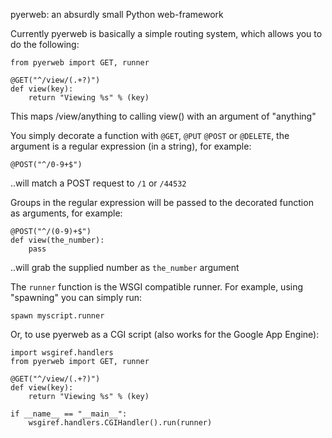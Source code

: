 pyerweb: an absurdly small Python web-framework

Currently pyerweb is basically a simple routing system, which allows you to do the following:

    from pyerweb import GET, runner

    @GET("^/view/(.+?)")
    def view(key):
        return "Viewing %s" % (key)

This maps /view/anything to calling view() with an argument of "anything"

You simply decorate a function with `@GET`, `@PUT` `@POST` or `@DELETE`, the argument is a regular expression (in a string), for example:

    @POST("^/0-9+$")

..will match a POST request to `/1` or `/44532`

Groups in the regular expression will be passed to the decorated function as arguments, for example:

    @POST("^/(0-9)+$")
    def view(the_number):
        pass

..will grab the supplied number as `the_number` argument

The `runner` function is the WSGI compatible runner. For example, using "spawning" you can simply run:

    spawn myscript.runner

Or, to use pyerweb as a CGI script (also works for the Google App Engine):

    import wsgiref.handlers
    from pyerweb import GET, runner

    @GET("^/view/(.+?)")
    def view(key):
        return "Viewing %s" % (key)

    if __name__ == "__main__":
        wsgiref.handlers.CGIHandler().run(runner)
